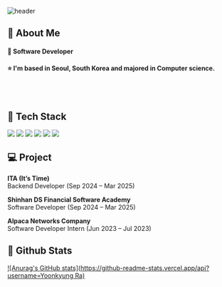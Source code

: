 <div>
  
  <!--Header-->
  ![header](https://capsule-render.vercel.app/api?type=waving&color=gradient&height=300&section=header&text=Good%20to%20see%20you%20%F0%9F%A4%97)
  
</div>

<div>
  <!--Body-->
  
  ## 👀 About Me
  #### :raising_hand: Software Developer<br/>
  #### :star: I'm based in Seoul, South Korea and majored in Computer science. <br/>
 
  <br/>
  <br/>
  
  ## 🧱 Tech Stack
  <!--Java-->
  <img src="https://img.shields.io/badge/java-007396?style=flat-square&logo=java&logoColor=white"/>
  <!--Python-->
  <img src="https://img.shields.io/badge/Python-3776AB?style=flat-square&logo=Python&logoColor=white"/>
  <!--JavaScript-->
  <img src="https://img.shields.io/badge/JavaScript-F7DF1E?style=flat-square&logo=JavaScript&logoColor=white"/>
  <!--Spring-->
  <img src="https://img.shields.io/badge/Spring-6DB33F?style=flat-square&logo=Spring&logoColor=white"/>
  <!--SpringBoot-->
  <img src="https://img.shields.io/badge/SpringBoot-6DB33F?style=flat-square&logo=SpringBoot&logoColor=white"/>
  <!--React-->
  <img src="https://img.shields.io/badge/React-61DAFB?style=flat-square&logo=React&logoColor=black"/>

 ## :computer: Project
 **ITA (It’s Time)**  
  Backend Developer (Sep 2024 – Mar 2025)   

  **Shinhan DS Financial Software Academy**  
  Software Developer (Sep 2024 – Mar 2025)  

  **Alpaca Networks Company**  
  Software Developer Intern (Jun 2023 – Jul 2023)  
  

  
  ## 🤔 Github Stats
  [![Anurag's GitHub stats](https://github-readme-stats.vercel.app/api?username=Yoonkyung Ra)](https://github.com/anuraghazra/github-readme-stats)
  <br/>
  
  
</div>

<!--
**raours/raours** is a ✨ _special_ ✨ repository because its `README.md` (this file) appears on your GitHub profile.

Here are some ideas to get you started:

- 🔭 I’m currently working on ...
- 🌱 I’m currently learning ...
- 👯 I’m looking to collaborate on ...
- 🤔 I’m looking for help with ...
- 💬 Ask me about ...
- 📫 How to reach me: ...
- 😄 Pronouns: ...
- ⚡ Fun fact: ...
-->
